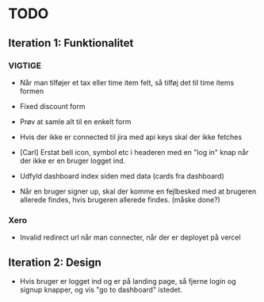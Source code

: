 # TODO

## Iteration 1: Funktionalitet

### VIGTIGE
- Når man tilføjer et tax eller time item felt, så tilføj det til time items formen
- Fixed discount form
- Prøv at samle alt til en enkelt form
- Hvis der ikke er connected til jira med api keys skal der ikke fetches

- [Carl] Erstat bell icon, symbol etc i headeren med en "log in" knap når der ikke er en bruger logget ind.
- Udfyld dashboard index siden med data (cards fra dashboard)
- Når en bruger signer up, skal der komme en fejlbesked med at brugeren allerede findes, hvis brugeren allerede findes. (måske done?)

### Xero
- Invalid redirect url når man connecter, når der er deployet på vercel

## Iteration 2: Design
- Hvis bruger er logget ind og er på landing page, så fjerne login og signup knapper, og vis "go to dashboard" istedet.
